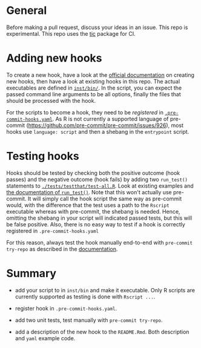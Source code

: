 # General

Before making a pull request, discuss your ideas in an issue. This repo is
experimental.
This repo uses the [tic](https://github.com/ropenscilabs/tic) package for CI.

# Adding new hooks

To create a new hook, have a look at the [official
documentation](https://pre-commit.com/#new-hooks) on creating new hooks, then have a look
at existing hooks in this repo. The actual executables are defined in [`inst/bin/`](https://github.com/lorenzwalthert/precommit/tree/master/inst/bin). In
the script, you can expect the passed command line arguments to be all options, 
finally the files that should be processed with the hook.

For the scripts to become a hook, they need to be *registered* in
[`.pre-commit-hooks.yaml`](https://github.com/lorenzwalthert/precommit/blob/master/.pre-commit-hooks.yaml). As R is not currently a supported language of
pre-commit (https://github.com/pre-commit/pre-commit/issues/926), most hooks use
`language: script` and then a shebang in the `entrypoint` script.

# Testing hooks

Hooks should be tested by checking both the positive outcome (hook passes) and
the negative outcome (hook fails) by adding two `run_test()` statements to
[`./tests/testthat/test-all.R`](https://github.com/lorenzwalthert/precommit/blob/master/tests/testthat/test-all.R). Look at existing examples and [the documentation
of `run_test()`](https://lorenzwalthert.github.io/precommit/reference/run_test.html). Note that this won't actually use pre-commit. It will simply
call the hook script the same way as pre-commit would, with the difference that
the test uses a path to the `Rscript` executable whereas with pre-commit, the 
shebang is needed. Hence, omitting the shebang in your script will indicated 
passed tests, but this will be false positive. Also, there is no easy way to 
test if a hook is correctly registered in `.pre-commit-hooks.yaml`

For this reason, always test the hook manually end-to-end with 
`pre-commit try-repo` as described in the 
[documentation](https://pre-commit.com/#pre-commit-try-repo).

# Summary

- add your script to in `inst/bin` and make it executable. Only R scripts are 
  currently supported as testing is done with `Rscript ...`.

- register hook in `.pre-commit-hooks.yaml`.

- add two unit tests, test manually with `pre-commit try-repo`.

- add a description of the new hook to the `README.Rmd`. Both description and
  `yaml` example code.
